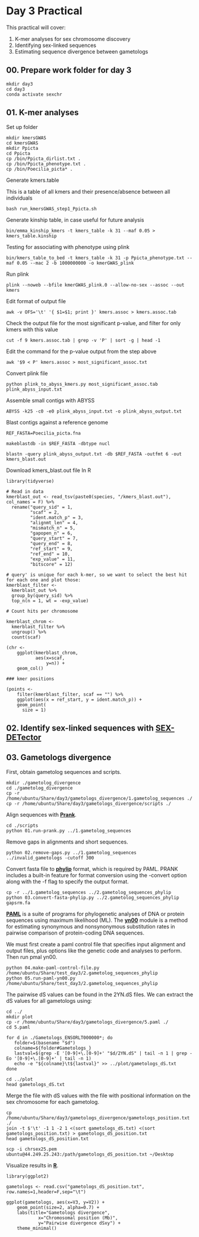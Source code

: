 # Day 3 Practical

This practical will cover:

1. K-mer analyses for sex chromosome discovery
2. Identifying sex-linked sequences
3. Estimating sequence divergence between gametologs

## 00. Prepare work folder for day 3

```
mkdir day3
cd day3
conda activate sexchr
```

## 01. K-mer analyses

Set up folder

```
mkdir kmersGWAS
cd kmersGWAS
mkdir Ppicta
cd Ppicta
cp /bin/Ppicta_dirlist.txt .
cp /bin/Ppicta_phenotype.txt .
cp /bin/Poecilia_picta* .
```

Generate kmers.table

This is a table of all kmers and their presence/absence between all individuals

```
bash run_kmersGWAS_step1_Ppicta.sh
```

Generate kinship table, in case useful for future analysis

```
bin/emma_kinship_kmers -t kmers_table -k 31 --maf 0.05 > kmers_table.kinship
```

Testing for associating with phenotype using plink

```
bin/kmers_table_to_bed -t kmers_table -k 31 -p Ppicta_phenotype.txt --maf 0.05 --mac 2 -b 1000000000 -o kmerGWAS_plink
```

Run plink

```
plink --noweb --bfile kmerGWAS_plink.0 --allow-no-sex --assoc --out kmers
```

Edit format of output file

```
awk -v OFS='\t' '{ $1=$1; print }' kmers.assoc > kmers.assoc.tab
```

Check the output file for the most significant p-value, and filter for only kmers with this value

```
cut -f 9 kmers.assoc.tab | grep -v 'P' | sort -g | head -1
```

Edit the command for the p-value output from the step above

```
awk '$9 < P' kmers.assoc > most_significant_assoc.txt
```

Convert plink file

```
python plink_to_abyss_kmers.py most_significant_assoc.tab plink_abyss_input.txt
```

Assemble small contigs with ABYSS

```
ABYSS -k25 -c0 -e0 plink_abyss_input.txt -o plink_abyss_output.txt
```

Blast contigs against a reference genome

```
REF_FASTA=Poecilia_picta.fna

makeblastdb -in $REF_FASTA -dbtype nucl

blastn -query plink_abyss_output.txt -db $REF_FASTA -outfmt 6 -out kmers_blast.out
```

Download kmers_blast.out file
In R

```
library(tidyverse)

# Read in data
kmerblast_out <- read_tsv(paste0(species, "/kmers_blast.out"), col_names = F) %>%
  rename("query_sid" = 1,
         "scaf" = 2,
         "ident.match_p" = 3,
         "alignmt_len" = 4,
         "mismatch_n" = 5,
         "gapopen_n" = 6,
         "query_start" = 7,
         "query_end" = 8,
         "ref_start" = 9,
         "ref_end" = 10,
         "exp_value" = 11,
         "bitscore" = 12)

# query' is unique for each k-mer, so we want to select the best hit for each one and plot those:
kmerblast_filter <- 
  kmerblast_out %>% 
  group_by(query_sid) %>% 
  top_n(n = 1, wt = -exp_value)

# Count hits per chromosome

kmerblast_chrom <-
  kmerblast_filter %>% 
  ungroup() %>% 
  count(scaf)

(chr <-
    ggplot(kmerblast_chrom,
           aes(x=scaf,
               y=n)) + 
    geom_col()

### kmer positions

(points <-
	filter(kmerblast_filter, scaf == "") %>%
    ggplot(aes(x = ref_start, y = ident.match_p)) +
    geom_point(
      size = 1)

```

## 02. Identify sex-linked sequences with **[SEX-DETector](https://pmc.ncbi.nlm.nih.gov/articles/PMC5010906/)**

## 03. Gametologs divergence

First, obtain gametolog sequences and scripts.

```
mkdir ./gametolog_divergence
cd ./gametolog_divergence
cp -r /home/ubuntu/Share/day3/gametologs_divergence/1.gametolog_sequences ./
cp -r /home/ubuntu/Share/day3/gametologs_divergence/scripts ./
```

Align sequences with **[Prank](http://wasabiapp.org/software/prank/)**.

```
cd ./scripts
python 01.run-prank.py ../1.gametolog_sequences
```

Remove gaps in alignments and short sequences.

```
python 02.remove-gaps.py ../1.gametolog_sequences ../invalid_gametologs -cutoff 300
```

Convert fasta file to **[phylip](https://www.phylo.org/index.php/help/phylip)** format, which is required by PAML. PRANK includes a built-in feature for format conversion using the -convert option along with the -f flag to specify the output format.

```
cp -r ../1.gametolog_sequences ../2.gametolog_sequences_phylip
python 03.convert-fasta-phylip.py ../2.gametolog_sequences_phylip gapsrm.fa
```

**[PAML](https://snoweye.github.io/phyclust/document/pamlDOC.pdf)** is a suite of programs for phylogenetic analyses of DNA or protein sequences using maximum likelihood (ML). The **[yn00]()** module is a method for estimating synonymous and nonsynonymous substitution rates in pairwise comparison of protein-coding DNA sequences. 

We must first create a paml control file that specifies input alignment and output files, plus options like the genetic code and analyses to perform. Then run pmal yn00.

```
python 04.make-paml-control-file.py /home/ubuntu/Share/test_day3/2.gametolog_sequences_phylip
python 05.run-paml-yn00.py /home/ubuntu/Share/test_day3/2.gametolog_sequences_phylip
```

The pairwise dS values can be found in the 2YN.dS files. We can extract the dS values for all gametologs using:

```
cd ../
mkdir plot
cp -r /home/ubuntu/Share/day3/gametologs_divergence/5.paml ./
cd 5.paml

for d in ./Gametologs_ENSORLT000000*; do
   folder=$(basename "$d")
   colname=${folder#Gametologs_}
   lastval=$(grep -E '[0-9]+\.[0-9]+' "$d/2YN.dS" | tail -n 1 | grep -Eo '[0-9]+\.[0-9]+' | tail -n 1)
   echo -e "${colname}\t${lastval}" >> ../plot/gametologs_dS.txt
done

cd ../plot
head gametologs_dS.txt
```

Merge the file with dS values with the file with positional information on the sex chromosome for each gametolog.

```
cp /home/ubuntu/Share/day3/gametologs_divergence/gametologs_position.txt ./
join -t $'\t' -1 1 -2 1 <(sort gametologs_dS.txt) <(sort gametologs_position.txt) > gametologs_dS_position.txt
head gametologs_dS_position.txt

scp -i chrsex25.pem ubuntu@44.249.25.243:/path/gametologs_dS_position.txt ~/Desktop
```

Visualize results in **[R](https://www.r-project.org/)**.

```
library(ggplot2)

gametologs <- read.csv("gametologs_dS_position.txt", row.names=1,header=F,sep="\t")

ggplot(gametologs, aes(x=V3, y=V2)) + 
	geom_point(size=2, alpha=0.7) +
	labs(title="Gametologs divergence",
			x="Chromosomal position (Mb)",
			y="Pairwise divergence dSxy") +
	theme_minimal()
```
